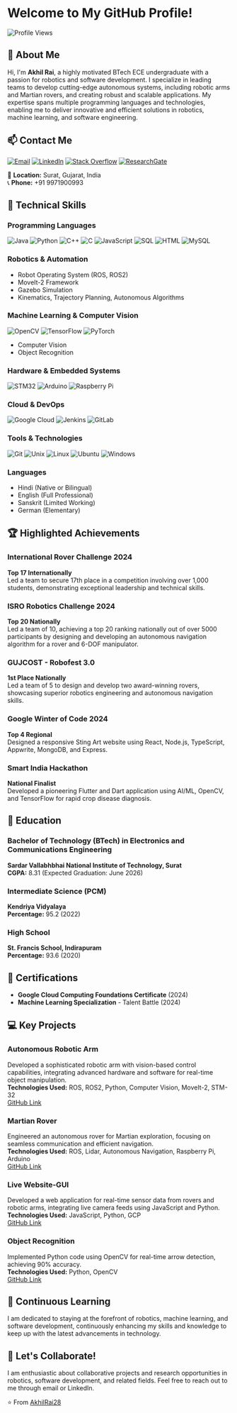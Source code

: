 # Welcome to My GitHub Profile!

![Profile Views](https://komarev.com/ghpvc/?username=AkhilRai28&style=flat-square&color=blue)

## 👋 About Me
Hi, I'm **Akhil Rai**, a highly motivated BTech ECE undergraduate with a passion for robotics and software development. I specialize in leading teams to develop cutting-edge autonomous systems, including robotic arms and Martian rovers, and creating robust and scalable applications. My expertise spans multiple programming languages and technologies, enabling me to deliver innovative and efficient solutions in robotics, machine learning, and software engineering.

## 📫 Contact Me
[![Email](https://img.shields.io/badge/Email-D14836?style=for-the-badge&logo=gmail&logoColor=white)](mailto:akhilraiking3434@gmail.com)
[![LinkedIn](https://img.shields.io/badge/LinkedIn-0077B5?style=for-the-badge&logo=linkedin&logoColor=white)](https://www.linkedin.com/in/akhil-rai-10686928b/)
[![Stack Overflow](https://img.shields.io/badge/Stack_Overflow-FE7A16?style=for-the-badge&logo=stack-overflow&logoColor=white)](https://stackoverflow.com/users/25370207/akhil)
[![ResearchGate](https://img.shields.io/badge/ResearchGate-00CCBB?style=for-the-badge&logo=researchgate&logoColor=white)](https://www.researchgate.net/profile/Akhil-Rai)

📍 **Location:** Surat, Gujarat, India  
📞 **Phone:** +91 9971900993

## 🔧 Technical Skills

### Programming Languages
![Java](https://img.shields.io/badge/Java-ED8B00?style=for-the-badge&logo=java&logoColor=white)
![Python](https://img.shields.io/badge/Python-3776AB?style=for-the-badge&logo=python&logoColor=white)
![C++](https://img.shields.io/badge/C%2B%2B-00599C?style=for-the-badge&logo=c%2B%2B&logoColor=white)
![C](https://img.shields.io/badge/C-A8B9CC?style=for-the-badge&logo=c&logoColor=white)
![JavaScript](https://img.shields.io/badge/JavaScript-F7DF1E?style=for-the-badge&logo=javascript&logoColor=black)
![SQL](https://img.shields.io/badge/SQL-4479A1?style=for-the-badge&logo=sql&logoColor=white)
![HTML](https://img.shields.io/badge/HTML5-E34F26?style=for-the-badge&logo=html5&logoColor=white)
![MySQL](https://img.shields.io/badge/MySQL-4479A1?style=for-the-badge&logo=mysql&logoColor=white)

### Robotics & Automation
- Robot Operating System (ROS, ROS2)
- MoveIt-2 Framework
- Gazebo Simulation
- Kinematics, Trajectory Planning, Autonomous Algorithms

### Machine Learning & Computer Vision
![OpenCV](https://img.shields.io/badge/OpenCV-5C3EE8?style=for-the-badge&logo=opencv&logoColor=white)
![TensorFlow](https://img.shields.io/badge/TensorFlow-FF6F00?style=for-the-badge&logo=tensorflow&logoColor=white)
![PyTorch](https://img.shields.io/badge/PyTorch-EE4C2C?style=for-the-badge&logo=pytorch&logoColor=white)

- Computer Vision
- Object Recognition

### Hardware & Embedded Systems
![STM32](https://img.shields.io/badge/STM32-03234B?style=for-the-badge&logo=stmicroelectronics&logoColor=white)
![Arduino](https://img.shields.io/badge/Arduino-00979D?style=for-the-badge&logo=arduino&logoColor=white)
![Raspberry Pi](https://img.shields.io/badge/Raspberry_Pi-A22846?style=for-the-badge&logo=raspberry-pi&logoColor=white)

### Cloud & DevOps
![Google Cloud](https://img.shields.io/badge/Google_Cloud-4285F4?style=for-the-badge&logo=google-cloud&logoColor=white)
![Jenkins](https://img.shields.io/badge/Jenkins-D24939?style=for-the-badge&logo=jenkins&logoColor=white)
![GitLab](https://img.shields.io/badge/GitLab-FC6D26?style=for-the-badge&logo=gitlab&logoColor=white)

### Tools & Technologies
![Git](https://img.shields.io/badge/Git-F05032?style=for-the-badge&logo=git&logoColor=white)
![Unix](https://img.shields.io/badge/Unix-000000?style=for-the-badge&logo=unix&logoColor=white)
![Linux](https://img.shields.io/badge/Linux-FCC624?style=for-the-badge&logo=linux&logoColor=black)
![Ubuntu](https://img.shields.io/badge/Ubuntu-E95420?style=for-the-badge&logo=ubuntu&logoColor=white)
![Windows](https://img.shields.io/badge/Windows-0078D6?style=for-the-badge&logo=windows&logoColor=white)

### Languages
- Hindi (Native or Bilingual)
- English (Full Professional)
- Sanskrit (Limited Working)
- German (Elementary)

## 🏆 Highlighted Achievements

### International Rover Challenge 2024
**Top 17 Internationally**  
Led a team to secure 17th place in a competition involving over 1,000 students, demonstrating exceptional leadership and technical skills.

### ISRO Robotics Challenge 2024
**Top 20 Nationally**  
Led a team of 10, achieving a top 20 ranking nationally out of over 5000 participants by designing and developing an autonomous navigation algorithm for a rover and 6-DOF manipulator.

### GUJCOST - Robofest 3.0
**1st Place Nationally**  
Led a team of 5 to design and develop two award-winning rovers, showcasing superior robotics engineering and autonomous navigation skills.

### Google Winter of Code 2024
**Top 4 Regional**  
Designed a responsive Sting Art website using React, Node.js, TypeScript, Appwrite, MongoDB, and Express.

### Smart India Hackathon
**National Finalist**  
Developed a pioneering Flutter and Dart application using AI/ML, OpenCV, and TensorFlow for rapid crop disease diagnosis.

## 📘 Education

### Bachelor of Technology (BTech) in Electronics and Communications Engineering
**Sardar Vallabhbhai National Institute of Technology, Surat**  
**CGPA:** 8.31 (Expected Graduation: June 2026)

### Intermediate Science (PCM)
**Kendriya Vidyalaya**  
**Percentage:** 95.2 (2022)

### High School
**St. Francis School, Indirapuram**  
**Percentage:** 93.6 (2020)

## 📜 Certifications

- **Google Cloud Computing Foundations Certificate** (2024)
- **Machine Learning Specialization** - Talent Battle (2024)

## 💻 Key Projects

### Autonomous Robotic Arm
Developed a sophisticated robotic arm with vision-based control capabilities, integrating advanced hardware and software for real-time object manipulation.  
**Technologies Used:** ROS, ROS2, Python, Computer Vision, MoveIt-2, STM-32  
[GitHub Link](https://github.com/AkhilRai28/Robotic-Arms)

### Martian Rover
Engineered an autonomous rover for Martian exploration, focusing on seamless communication and efficient navigation.  
**Technologies Used:** ROS, Lidar, Autonomous Navigation, Raspberry Pi, Arduino  
[GitHub Link](https://github.com/AkhilRai28/Mars-Rover)

### Live Website-GUI
Developed a web application for real-time sensor data from rovers and robotic arms, integrating live camera feeds using JavaScript and Python.  
**Technologies Used:** JavaScript, Python, GCP  
[GitHub Link](https://github.com/AkhilRai28/Web-GUI)

### Object Recognition
Implemented Python code using OpenCV for real-time arrow detection, achieving 90% accuracy.  
**Technologies Used:** Python, OpenCV  
[GitHub Link](https://github.com/AkhilRai28/Arrow-Detection)

## 🌱 Continuous Learning
I am dedicated to staying at the forefront of robotics, machine learning, and software development, continuously enhancing my skills and knowledge to keep up with the latest advancements in technology.

## 🤝 Let's Collaborate!
I am enthusiastic about collaborative projects and research opportunities in robotics, software development, and related fields. Feel free to reach out to me through email or LinkedIn.

⭐️ From [AkhilRai28](https://github.com/AkhilRai28)
